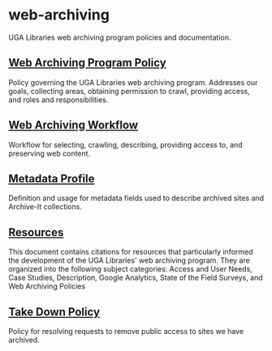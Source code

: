 # web-archiving
UGA Libraries web archiving program policies and documentation.

## [Web Archiving Program Policy](web_archiving_program.md)
Policy governing the UGA Libraries web archiving program. Addresses our goals, collecting areas, obtaining permission to crawl, providing access, and roles and responsibilities.

## [Web Archiving Workflow](web_archiving_workflow.md)
Workflow for selecting, crawling, describing, providing access to, and preserving web content. 

## [Metadata Profile](metadata_profile.md)
Definition and usage for metadata fields used to describe archived sites and Archive-It collections.

## [Resources](resources.md)
This document contains citations for resources that particularly informed the development of the UGA Libraries' web archiving program. They are organized into the following subject categories: Access and User Needs, Case Studies, Description, Google Analytics, State of the Field Surveys, and Web Archiving Policies


## [Take Down Policy](take_down_policy.md)
Policy for resolving requests to remove public access to sites we have archived.
